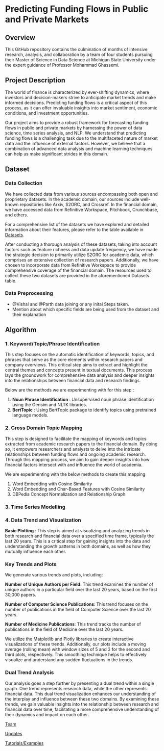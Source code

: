 # Predicting Funding Flows in Public and Private Markets

## Overview
This GitHub repository contains the culmination of months of intensive research, analysis, and collaboration by a team of four students pursuing their Master of Science in Data Science at Michigan State University under the expert guidance of Professor Mohammad Ghassemi.

## Project Description
The world of finance is characterized by ever-shifting dynamics, where investors and decision-makers strive to anticipate market trends and make informed decisions. Predicting funding flows is a critical aspect of this process, as it can offer invaluable insights into market sentiment, economic conditions, and investment opportunities.

Our project aims to provide a robust framework for forecasting funding flows in public and private markets by harnessing the power of data science, time series analysis, and NLP. We understand that predicting funding flows is a challenging task due to the multifaceted nature of market data and the influence of external factors. However, we believe that a combination of advanced data analysis and machine learning techniques can help us make significant strides in this domain.

## Dataset
### Data Collection
We have collected data from various sources encompassing both open and proprietary datasets. In the academic domain, our sources include well-known repositories like Arxiv, S2ORC, and Crossref. In the financial domain, we have accessed data from Refinitive Workspace, Pitchbook, Crunchbase, and others.

For a comprehensive list of the datasets we have explored and detailed information about their features, please refer to the table available in [Datasets](static/datasets.md).

After conducting a thorough analysis of these datasets, taking into account factors such as feature richness and data update frequency, we have made the strategic decision to primarily utilize S2ORC for academic data, which comprises an extensive collection of research papers. Additionally, we have chosen to incorporate data from Refinitive Workspace to provide comprehensive coverage of the financial domain. The resources used to collect these two datasets are provided in the aforementioned Datasets table.

### Data Preprocessing
- @Vishal and @Parth data joining or any inital Steps taken. 
- Mention about which specific fields are being used from the dataset and their explanation 

## Algorithm
### 1. Keyword/Topic/Phrase Identification
This step focuses on the automatic identification of keywords, topics, and phrases that serve as the core elements within research papers and company overviews. This critical step aims to extract and highlight the central themes and concepts present in textual documents. This process lays the groundwork for comprehensive data analysis and deeper insights into the relationships between financial data and research findings.

Below are the methods we are experimenting with for this step :  
1. **Noun Phrase Identification** : Unsupervised noun phrase identification using the Gensim and NLTK libraries. 
2. **BertTopic** : Using BertTopic package to identify topics using pretrained language models.

### 2. Cross Domain Topic Mapping
This step is designed to facilitate the mapping of keywords and topics extracted from academic research papers to the financial domain. By doing so, it empowers researchers and analysts to delve into the intricate relationships between funding flows and ongoing academic research. Through this mapping process, we aim to gain deeper insights into how financial factors intersect with and influence the world of academia.

We are experimenting with the below methods to create this mapping 
1. Word Embedding with Cosine Similarity
2. Word Embedding and Char-Based Features with Cosine Similarity
3. DBPedia Concept Normalization and Relationship Graph

### 3. Time Series Modelling
### 4. Data Trend and Visualization
**Basic Plotting** : 
This step is aimed at visualizing and analyzing trends in both research and financial data over a specified time frame, typically the last 20 years. This is a critical step for gaining insights into the data and understanding the growth patterns in both domains, as well as how they mutually influence each other.

### Key Trends and Plots
We generate various trends and plots, including:

**Number of Unique Authors per Field**: This trend examines the number of unique authors in a particular field over the last 20 years, based on the first 30,000 papers.

**Number of Computer Science Publications**: This trend focuses on the number of publications in the field of Computer Science over the last 20 years.

**Number of Medicine Publications**: This trend tracks the number of publications in the field of Medicine over the last 20 years.

We utilize the Matplotlib and Plotly libraries to create interactive visualizations of these trends. Additionally, our plots include a moving average (rolling mean) with window sizes of 5 and 3 for the second and third plots, respectively. This smoothing technique helps to effectively visualize and understand any sudden fluctuations in the trends.

### Dual Trend Analysis
Our analysis goes a step further by presenting a dual trend within a single graph. One trend represents research data, while the other represents financial data. This dual trend visualization enhances our understanding of the interplay and influence between these two domains.
By examining these trends, we gain valuable insights into the relationship between research and financial data over time, facilitating a more comprehensive understanding of their dynamics and impact on each other.


[Team](static/Teams.md)

[Updates](static/Updates.md)

[Tutorials/Examples](static/Tutorials.md)


